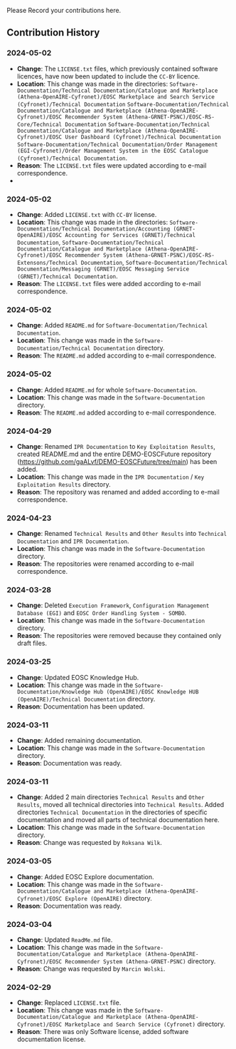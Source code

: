 Please Record your contributions here.

## Contribution History

### 2024-05-02
- **Change**: The `LICENSE.txt` files, which previously contained software licences, have now been updated to include the `CC-BY` licence.
- **Location**: This change was made in the directories:
`Software-Documentation/Technical Documentation/Catalogue and Marketplace (Athena-OpenAIRE-Cyfronet)/EOSC Marketplace and Search Service (Cyfronet)/Technical Documentation`
`Software-Documentation/Technical Documentation/Catalogue and Marketplace (Athena-OpenAIRE-Cyfronet)/EOSC Recommender System (Athena-GRNET-PSNC)/EOSC-RS-Core/Technical Documentation`
`Software-Documentation/Technical Documentation/Catalogue and Marketplace (Athena-OpenAIRE-Cyfronet)/EOSC User Dashboard (Cyfronet)/Technical Documentation`
`Software-Documentation/Technical Documentation/Order Management (EGI-Cyfronet)/Order Management System in the EOSC Catalogue (Cyfronet)/Technical Documentation`.
- **Reason**: The `LICENSE.txt` files were updated according to e-mail correspondence.
- 
### 2024-05-02
- **Change**: Added `LICENSE.txt` with `CC-BY` license.
- **Location**: This change was made in the directories:
`Software-Documentation/Technical Documentation/Accounting (GRNET-OpenAIRE)/EOSC Accounting for Services (GRNET)/Technical Documentation`,
`Software-Documentation/Technical Documentation/Catalogue and Marketplace (Athena-OpenAIRE-Cyfronet)/EOSC Recommender System (Athena-GRNET-PSNC)/EOSC-RS-Extensons/Technical Documentation`,
`Software-Documentation/Technical Documentation/Messaging (GRNET)/EOSC Messaging Service (GRNET)/Technical Documentation`.
- **Reason**: The `LICENSE.txt` files were added according to e-mail correspondence.

### 2024-05-02
- **Change**: Added `README.md` for `Software-Documentation/Technical Documentation`.
- **Location**: This change was made in the `Software-Documentation/Technical Documentation` directory.
- **Reason**: The `README.md` added according to e-mail correspondence.

### 2024-05-02
- **Change**: Added `README.md` for whole `Software-Documentation`.
- **Location**: This change was made in the `Software-Documentation` directory.
- **Reason**: The `README.md` added according to e-mail correspondence.

### 2024-04-29
- **Change**: Renamed `IPR Documentation` to `Key Exploitation Results`, created README.md and the entire
DEMO-EOSCFuture repository (https://github.com/gaALvf/DEMO-EOSCFuture/tree/main) has been added.
- **Location**: This change was made in the `IPR Documentation` / `Key Exploitation Results` directory.
- **Reason**: The repository was renamed and added according to e-mail correspondence.

### 2024-04-23
- **Change**: Renamed `Technical Results` and `Other Results` into `Technical Documentation` and `IPR Documentation`.
- **Location**: This change was made in the `Software-Documentation` directory.
- **Reason**: The repositories were renamed according to e-mail correspondence.

### 2024-03-28
- **Change**: Deleted `Execution Framework`, `Configuration Management Database (EGI)` and `EOSC Order Handling System - SOMBO`.
- **Location**: This change was made in the `Software-Documentation` directory.
- **Reason**: The repositories were removed because they contained only draft files.

### 2024-03-25
- **Change**: Updated EOSC Knowledge Hub.
- **Location**: This change was made in the `Software-Documentation/Knowledge Hub (OpenAIRE)/EOSC Knowledge HUB (OpenAIRE)/Technical Documentation` directory.
- **Reason**: Documentation has been updated.

### 2024-03-11
- **Change**: Added remaining documentation.
- **Location**: This change was made in the `Software-Documentation` directory.
- **Reason**: Documentation was ready.

### 2024-03-11
- **Change**: Added 2 main directories `Technical Results` and `Other Results`, moved all technical directories into `Technical Results`. Added directories `Technical Documentation` in the directories of specific documentation and moved all parts of technical documentation here.
- **Location**: This change was made in the `Software-Documentation` directory.
- **Reason**: Change was requested by `Roksana Wilk`.

### 2024-03-05
- **Change**: Added EOSC Explore documentation.
- **Location**: This change was made in the `Software-Documentation/Catalogue and Marketplace (Athena-OpenAIRE-Cyfronet)/EOSC Explore (OpenAIRE)` directory.
- **Reason**: Documentation was ready.

### 2024-03-04
- **Change**: Updated `ReadMe.md` file.
- **Location**: This change was made in the `Software-Documentation/Catalogue and Marketplace (Athena-OpenAIRE-Cyfronet)/EOSC Recommender System (Athena-GRNET-PSNC)` directory.
- **Reason**: Change was requested by `Marcin Wolski`.

### 2024-02-29
- **Change**: Replaced `LICENSE.txt` file.
- **Location**: This change was made in the `Software-Documentation/Catalogue and Marketplace (Athena-OpenAIRE-Cyfronet)/EOSC Marketplace and Search Service (Cyfronet)` directory.
- **Reason**: There was only Software license, added software documentation license.

